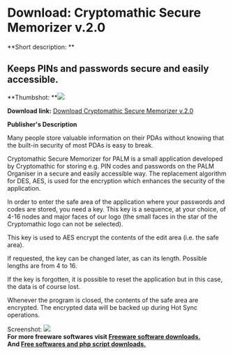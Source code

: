 # Download: Cryptomathic Secure Memorizer v.2.0

**Short description: **

## Keeps PINs and passwords secure and easily accessible.

  
**Thumbshot: **![](http://www.freewarefiles.com/screenshot/sec_mem.gif)   
  
**Download link:** [Download Cryptomathic Secure Memorizer v.2.0](http://freesoftwares.boysofts.com/Cryptomathic-Secure-Memorizer-V_program_2608.html)  
  

**Publisher's Description**  
  

Many people store valuable information on their PDAs without knowing that the
built-in security of most PDAs is easy to break.

Cryptomathic Secure Memorizer for PALM is a small application developed by
Cryptomathic for storing e.g. PIN codes and passwords on the PALM Organiser in
a secure and easily accessible way. The replacement algorithm for DES, AES, is
used for the encryption which enhances the security of the application.

In order to enter the safe area of the application where your passwords and
codes are stored, you need a key. This key is a sequence, at your choice, of
4-16 nodes and major faces of our logo (the small faces in the star of the
Cryptomathic logo can not be selected).

This key is used to AES encrypt the contents of the edit area (i.e. the safe
area).

If requested, the key can be changed later, as can its length. Possible
lengths are from 4 to 16.

If the key is forgotten, it is possible to reset the application but in this
case, the data is of course lost.

Whenever the program is closed, the contents of the safe area are encrypted.
The encrypted data will be backed up during Hot Sync operations.

  
  
Screenshot: ![](http://www.freewarefiles.com/screenshot/sec_mem.gif)  
**For more freeware softwares visit [Freeware software downloads.](http://freesoftwares.boysofts.com/)**   
**And [Free softwares and php script downloads.](http://www.boysofts.com/)**

